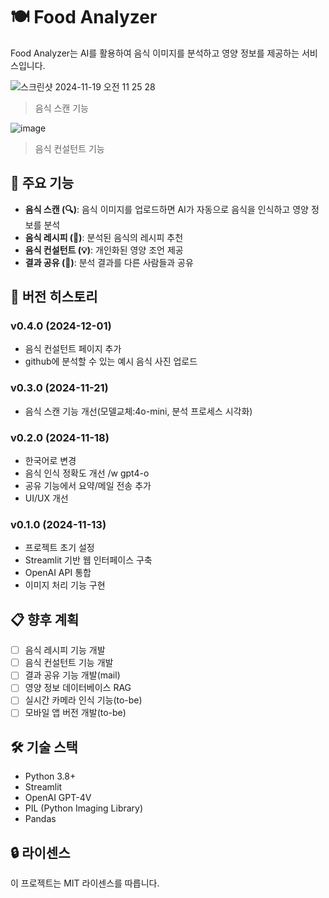 # 🍽️ Food Analyzer
Food Analyzer는 AI를 활용하여 음식 이미지를 분석하고 영양 정보를 제공하는 서비스입니다.

![스크린샷 2024-11-19 오전 11 25 28](https://github.com/user-attachments/assets/993e49f2-31a3-443e-81e9-9f400c031194)
> 음식 스캔 기능

![image](https://github.com/user-attachments/assets/856f82ce-66e1-4b03-8a57-490118795a94)
> 음식 컨설턴트 기능



## 📌 주요 기능

- **음식 스캔 (🔍)**: 음식 이미지를 업로드하면 AI가 자동으로 음식을 인식하고 영양 정보를 분석
- **음식 레시피 (🍳)**: 분석된 음식의 레시피 추천
- **음식 컨설턴트 (💡)**: 개인화된 영양 조언 제공
- **결과 공유 (💬)**: 분석 결과를 다른 사람들과 공유

## 🚀 버전 히스토리

### v0.4.0 (2024-12-01)
- 음식 컨설턴트 페이지 추가
- github에 분석할 수 있는 예시 음식 사진 업로드

### v0.3.0 (2024-11-21)
- 음식 스캔 기능 개선(모델교체:4o-mini, 분석 프로세스 시각화) 

### v0.2.0 (2024-11-18)
- 한국어로 변경
- 음식 인식 정확도 개선 /w gpt4-o
- 공유 기능에서 요약/메일 전송 추가
- UI/UX 개선

### v0.1.0 (2024-11-13)
- 프로젝트 초기 설정
- Streamlit 기반 웹 인터페이스 구축
- OpenAI API 통합
- 이미지 처리 기능 구현

## 📋 향후 계획

- [ ] 음식 레시피 기능 개발
- [ ] 음식 컨설턴트 기능 개발
- [ ] 결과 공유 기능 개발(mail)
- [ ] 영양 정보 데이터베이스 RAG
- [ ] 실시간 카메라 인식 기능(to-be)
- [ ] 모바일 앱 버전 개발(to-be)

## 🛠️ 기술 스택

- Python 3.8+
- Streamlit
- OpenAI GPT-4V
- PIL (Python Imaging Library)
- Pandas

## 🔒 라이센스

이 프로젝트는 MIT 라이센스를 따릅니다.
